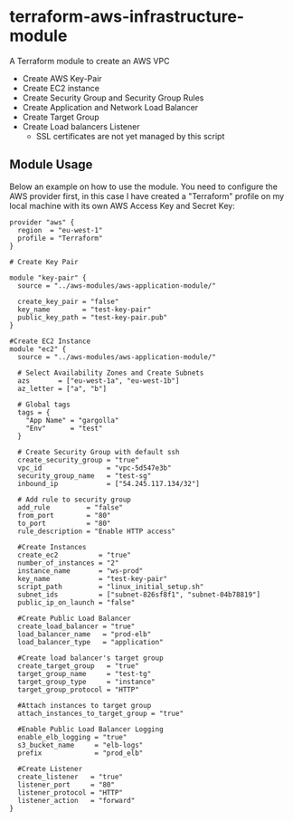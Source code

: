 # terraform-aws-infrastructure-module
A Terraform module to create an AWS VPC
- Create AWS Key-Pair
- Create EC2 instance
- Create Security Group and Security Group Rules
- Create Application and Network Load Balancer
- Create Target Group 
- Create Load balancers Listener
  - SSL certificates are not yet managed by this script

## Module Usage

Below an example on how to use the module. You need to configure the AWS provider first, in this case I have created a "Terraform" profile on my local machine with its own AWS Access Key and Secret Key:

```
provider "aws" {
  region  = "eu-west-1"
  profile = "Terraform"
}

# Create Key Pair

module "key-pair" {
  source = "../aws-modules/aws-application-module/"

  create_key_pair = "false"
  key_name        = "test-key-pair"
  public_key_path = "test-key-pair.pub"
}

#Create EC2 Instance
module "ec2" {
  source = "../aws-modules/aws-application-module/"

  # Select Availability Zones and Create Subnets
  azs       = ["eu-west-1a", "eu-west-1b"]
  az_letter = ["a", "b"]

  # Global tags
  tags = {
    "App Name" = "gargolla"
    "Env"      = "test"
  }

  # Create Security Group with default ssh
  create_security_group = "true"
  vpc_id                = "vpc-5d547e3b"
  security_group_name   = "test-sg"
  inbound_ip            = ["54.245.117.134/32"]

  # Add rule to security group
  add_rule         = "false"
  from_port        = "80"
  to_port          = "80"
  rule_description = "Enable HTTP access"

  #Create Instances
  create_ec2          = "true"
  number_of_instances = "2"
  instance_name       = "ws-prod"
  key_name            = "test-key-pair"
  script_path         = "linux_initial_setup.sh"
  subnet_ids          = ["subnet-826sf8f1", "subnet-04b78819"]
  public_ip_on_launch = "false"

  #Create Public Load Balancer
  create_load_balancer = "true"
  load_balancer_name   = "prod-elb"
  load_balancer_type   = "application"

  #Create load balancer's target group
  create_target_group   = "true"
  target_group_name     = "test-tg"
  target_group_type     = "instance"
  target_group_protocol = "HTTP"

  #Attach instances to target group
  attach_instances_to_target_group = "true"

  #Enable Public Load Balancer Logging
  enable_elb_logging = "true"
  s3_bucket_name     = "elb-logs"
  prefix             = "prod_elb"

  #Create Listener
  create_listener   = "true"
  listener_port     = "80"
  listener_protocol = "HTTP"
  listener_action   = "forward"
}

```